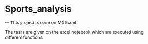 # Sports_analysis

-- This project is done on MS Excel 

The tasks are given on the excel notebook which are executed using different functions.
